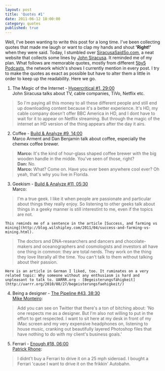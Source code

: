 ```yaml
---
layout: post
title: 'Quotes #1'
date: 2011-06-12 18:00:00
category: quotes
published: true
---
```

Well, I've been wanting to write this post for a long time. I've been collecting quotes that made me laugh or want to clap my hands and shout **'Right!'** when they were said. Today, I stumbled over [SiracusaSaidSo.com](http://www.siracusasaidso.com/), a neat website that collects some lines by [John Siracusa](http://www.twitter.com/siracusa). It reminded me of my plan. What follows are memorable quotes, mostly from different [5by5 Podcasts](http://5by5.tv/), the network which's shows I currently mention in every post. I try to make the quotes as exact as possible but have to alter them a little in order to keep up the readability. Here we go.

1. The Magic of the Internet - [Hypercritical #1, 29:00](http://5by5.tv/hypercritical/1)  
John Siracusa talks about TV, cable companies, TiVo, Netflix etc.
> So I'm paying all this money to all these different people and still end up downloading content because it's a better experience. It's HD, my cable company doesn't offer BBC America in HD, and I dont have to wait for it to appear on Netflix streaming. But through the magic of the internet an HD version of the thing appears after the day it airs.

2. Coffee - [Build & Analyze #9, 14:00](http://5by5.tv/buildanalyze/9)  
Marco Arment and Dan Benjamin talk about coffee, especially the chemex coffee brewer.  
> **Marco:** It's the kind of hour-glass shaped coffee brewer with the big wooden handle in the midde. You've seen of those, right?  
**Dan:** No.    
**Marco:** What? Come on. Have you ever been anywhere cool ever? Oh yeah, that's why you live in Florida.

3.  Geekism - [Build & Analyze #11, 05:30](http://5by5.tv/buildanalyze/11)  
Marco:
> I'm a true geek. I like it when people are passionate and particular about things they really enjoy. So listening to other geeks talk about things in a geeky manner is still interestint to me, even if the topics are not.

	This reminds me of a sentence in the article [Success, and farming vs mining](http://blog.wilshipley.com/2011/04/success-and-farming-vs-mining.html).
> The doctors and DNA-researchers and dancers and chocolate-makers and oceanographers and cosmologists and investors all have one thing in common: they are total nerds. They work on the thing they love literally all the time. You can't talk to them without talking about their passion.

	Here is an article in German I liked, too. It ruminates on a very related topic: Why someone without any enthusiasm is hard and unpleasant to talk to. UARRR.org - [Begeisterungsfähigkeit](http://uarrr.org/2010/08/27/begeisterungsfaehigkeit/)

4. Being a designer - [The Pipeline #43, 38:30](http://5by5.tv/pipeline/43)  
[Mike Monteiro](https://twitter.com/#!/mike_ftw):
> Add you can see on Twitter that there's a ton of bitching about: 'No one respects me as a designer. But I'm also not willing to put in the effort to get respected. I want to sit here at my desk in front of my iMac screen and my very expensive headphones on, listening to house music, cranking out beautifully layered Photoshop files that have nothing to do with my client's business goals.'

5. Ferrari - [Enough #18, 06:00](http://minimalmac.com/enough/#ep18)  
[Patrick Rhone](https://twitter.com/#!/patrickrhone):
> I didnt't buy a Ferrari to drive it on a 25 mph sideroad. I bought a Ferrari 'cause I want to drive it on the frikkin' Autobahn.
